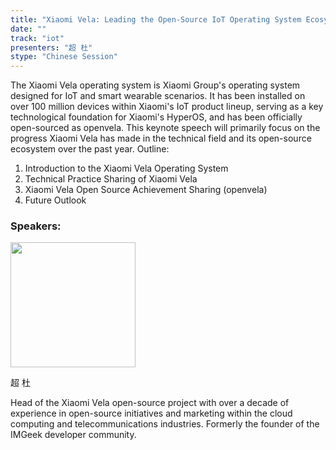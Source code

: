 ```yaml
---
title: "Xiaomi Vela: Leading the Open-Source IoT Operating System Ecosystem"
date: ""
track: "iot"
presenters: "超 杜"
stype: "Chinese Session"
---
```


The Xiaomi Vela operating system is Xiaomi Group's operating system designed for IoT and smart wearable scenarios. It has been installed on over 100 million devices within Xiaomi's IoT product lineup, serving as a key technological foundation for Xiaomi's HyperOS, and has been officially open-sourced as openvela. This keynote speech will primarily focus on the progress Xiaomi Vela has made in the technical field and its open-source ecosystem over the past year.
Outline:
1. Introduction to the Xiaomi Vela Operating System
2. Technical Practice Sharing of Xiaomi Vela
3. Xiaomi Vela Open Source Achievement Sharing (openvela)
4. Future Outlook

### Speakers:


<img src="https://sessionize.com/image/89b0-400o400o1-n5h9DHWwDzRuje2NQEGABt.jpg" width="200" /><br/>

超 杜

Head of the Xiaomi Vela open-source project
with over a decade of experience in open-source initiatives and marketing within the cloud computing and telecommunications industries. Formerly the founder of the IMGeek developer community.

